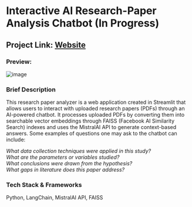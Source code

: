 # Interactive AI Research-Paper Analysis Chatbot (In Progress)
## Project Link: [Website](https://interactive-ai-research-paper-analysis.onrender.com)
### Preview:
![image](https://github.com/user-attachments/assets/7c347a95-b889-49d6-93f2-e97590a5d117)

### Brief Description
This research paper analyzer is a web application created in Streamlit that allows users to interact with uploaded research papers (PDFs) through an AI-powered chatbot. It processes uploaded PDFs by converting them into searchable vector embeddings through FAISS (Facebook AI Similarity Search) indexes and uses the MistralAI API to generate context-based answers. Some examples of questions one may ask to the chatbot can include:

*What data collection techniques were applied in this study? <br />
What are the parameters or variables studied? <br />
What conclusions were drawn from the hypothesis? <br />
What gaps in literature does this paper address?*

### Tech Stack & Frameworks
Python, LangChain, MistralAI API, FAISS

